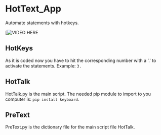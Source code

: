 # HotText_App
Automate statements with hotkeys.

[![VIDEO HERE](https://youtu.be/_-LQSWn7z58)

## HotKeys
As it is coded now you have to hit the corresponding number with a '.' to activate the statements. Example: `3.`

## HotTalk
HotTalk.py is the main script. The needed pip module to import to you computer is: `pip install keyboard`.

## PreText
PreText.py is the dictionary file for the main script file HotTalk.
